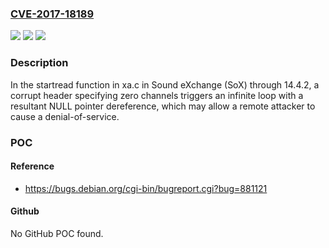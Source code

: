 ### [CVE-2017-18189](https://cve.mitre.org/cgi-bin/cvename.cgi?name=CVE-2017-18189)
![](https://img.shields.io/static/v1?label=Product&message=n%2Fa&color=blue)
![](https://img.shields.io/static/v1?label=Version&message=n%2Fa&color=blue)
![](https://img.shields.io/static/v1?label=Vulnerability&message=n%2Fa&color=brighgreen)

### Description

In the startread function in xa.c in Sound eXchange (SoX) through 14.4.2, a corrupt header specifying zero channels triggers an infinite loop with a resultant NULL pointer dereference, which may allow a remote attacker to cause a denial-of-service.

### POC

#### Reference
- https://bugs.debian.org/cgi-bin/bugreport.cgi?bug=881121

#### Github
No GitHub POC found.

